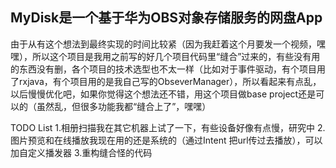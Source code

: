 ## MyDisk是一个基于华为OBS对象存储服务的网盘App

由于从有这个想法到最终实现的时间比较紧（因为我赶着这个月要发一个视频，嘿嘿），所以这个项目是我用之前写的好几个项目代码里“缝合”过来的，有些没有用的东西没有删，各个项目的技术选型也不太一样（比如对于事件驱动，有个项目用了rxjava，有个项目用的是我自己写的ObseverManager），所以看起来有点乱，以后慢慢优化吧，如果你觉得这个想法还不错，用这个项目做base project还是可以的（虽然乱，但很多功能我都“缝合上了”，嘿嘿）

TODO List
1.相册扫描我在其它机器上试了一下，有些设备好像有点慢，研究中
2.图片预览和在线播放我现在用的还是系统的（通过Intent 把url传过去播放），可以加自定义播发器
3.重构缝合怪的代码


